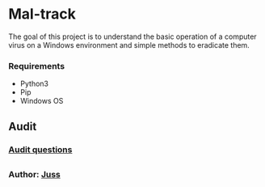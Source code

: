 # Mal-track
The goal of this project is to understand the basic operation of a computer virus on a Windows environment and simple methods to eradicate them.

### Requirements
- Python3
- Pip
- Windows OS

## Audit

### [Audit questions](https://github.com/01-edu/public/tree/master/subjects/cybersecurity/mal-track/audit)

##
### Author: [Juss](https://01.kood.tech/git/juss)